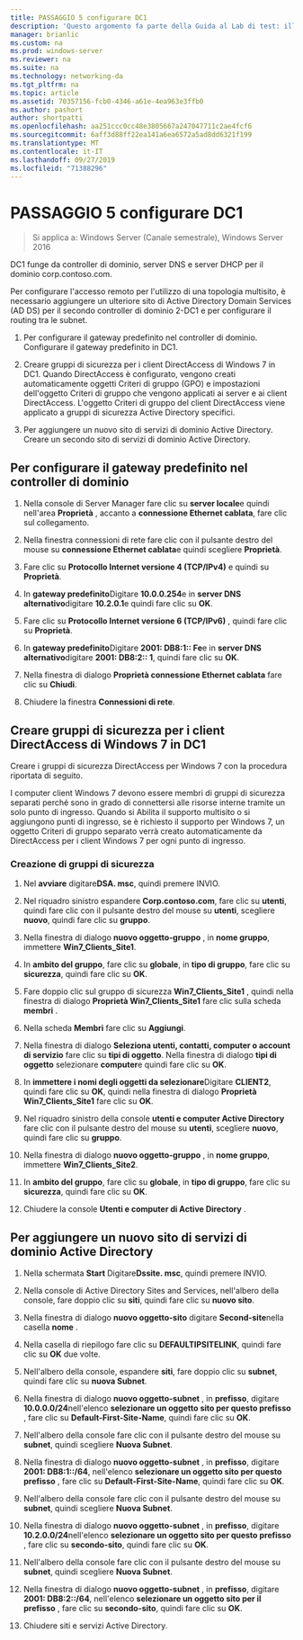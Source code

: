 ```yaml
---
title: PASSAGGIO 5 configurare DC1
description: 'Questo argomento fa parte della Guida al Lab di test: illustra una distribuzione multisito di DirectAccess per Windows Server 2016'
manager: brianlic
ms.custom: na
ms.prod: windows-server
ms.reviewer: na
ms.suite: na
ms.technology: networking-da
ms.tgt_pltfrm: na
ms.topic: article
ms.assetid: 70357156-fcb0-4346-a61e-4ea963e3ffb0
ms.author: pashort
author: shortpatti
ms.openlocfilehash: aa251ccc0cc48e3805667a247047711c2ae4fcf6
ms.sourcegitcommit: 6aff3d88ff22ea141a6ea6572a5ad8dd6321f199
ms.translationtype: MT
ms.contentlocale: it-IT
ms.lasthandoff: 09/27/2019
ms.locfileid: "71388296"
---
```

# <a name="step-5-configure-dc1"></a>PASSAGGIO 5 configurare DC1

>Si applica a: Windows Server (Canale semestrale), Windows Server 2016

DC1 funge da controller di dominio, server DNS e server DHCP per il dominio corp.contoso.com.  
  
Per configurare l'accesso remoto per l'utilizzo di una topologia multisito, è necessario aggiungere un ulteriore sito di Active Directory Domain Services (AD DS) per il secondo controller di dominio 2-DC1 e per configurare il routing tra le subnet.  
  
1. Per configurare il gateway predefinito nel controller di dominio. Configurare il gateway predefinito in DC1.  
  
2. Creare gruppi di sicurezza per i client DirectAccess di Windows 7 in DC1. Quando DirectAccess è configurato, vengono creati automaticamente oggetti Criteri di gruppo (GPO) e impostazioni dell'oggetto Criteri di gruppo che vengono applicati ai server e ai client DirectAccess. L'oggetto Criteri di gruppo del client DirectAccess viene applicato a gruppi di sicurezza Active Directory specifici.  
  
3. Per aggiungere un nuovo sito di servizi di dominio Active Directory. Creare un secondo sito di servizi di dominio Active Directory.  
  
## <a name="to-configure-the-default-gateway-on-the-domain-controller"></a>Per configurare il gateway predefinito nel controller di dominio  
  
1.  Nella console di Server Manager fare clic su **server locale**e quindi nell'area **Proprietà** , accanto a **connessione Ethernet cablata**, fare clic sul collegamento.  
  
2.  Nella finestra connessioni di rete fare clic con il pulsante destro del mouse su **connessione Ethernet cablata**e quindi scegliere **Proprietà**.  
  
3.  Fare clic su **Protocollo Internet versione 4 (TCP/IPv4)** e quindi su **Proprietà**.  
  
4.  In **gateway predefinito**Digitare **10.0.0.254**e in **server DNS alternativo**digitare **10.2.0.1**e quindi fare clic su **OK**.  
  
5.  Fare clic su **Protocollo Internet versione 6 (TCP/IPv6)** , quindi fare clic su **Proprietà**.  
  
6.  In **gateway predefinito**Digitare **2001: DB8:1:: Fe**e in **server DNS alternativo**digitare **2001: DB8:2:: 1**, quindi fare clic su **OK**.  
  
7.  Nella finestra di dialogo **Proprietà connessione Ethernet cablata** fare clic su **Chiudi**.  
  
8.  Chiudere la finestra **Connessioni di rete**.  
  
## <a name="create-security-groups-for-windows-7-directaccess-clients-on-dc1"></a>Creare gruppi di sicurezza per i client DirectAccess di Windows 7 in DC1  
Creare i gruppi di sicurezza DirectAccess per Windows 7 con la procedura riportata di seguito.  
  
 I computer client Windows 7 devono essere membri di gruppi di sicurezza separati perché sono in grado di connettersi alle risorse interne tramite un solo punto di ingresso. Quando si Abilita il supporto multisito o si aggiungono punti di ingresso, se è richiesto il supporto per Windows 7, un oggetto Criteri di gruppo separato verrà creato automaticamente da DirectAccess per i client Windows 7 per ogni punto di ingresso.  
  
### <a name="create-security-groups"></a>Creazione di gruppi di sicurezza  
  
1.  Nel **avviare** digitare**DSA. msc**, quindi premere INVIO.  
  
2.  Nel riquadro sinistro espandere **Corp.contoso.com**, fare clic su **utenti**, quindi fare clic con il pulsante destro del mouse su **utenti**, scegliere **nuovo**, quindi fare clic su **gruppo**.  
  
3.  Nella finestra di dialogo **nuovo oggetto-gruppo** , in **nome gruppo**, immettere **Win7_Clients_Site1**.  
  
4.  In **ambito del gruppo**, fare clic su **globale**, in **tipo di gruppo**, fare clic su **sicurezza**, quindi fare clic su **OK**.  
  
5.  Fare doppio clic sul gruppo di sicurezza **Win7_Clients_Site1** , quindi nella finestra di dialogo **Proprietà Win7_Clients_Site1** fare clic sulla scheda **membri** .  
  
6.  Nella scheda **Membri** fare clic su **Aggiungi**.  
  
7.  Nella finestra di dialogo **Seleziona utenti, contatti, computer o account di servizio** fare clic su **tipi di oggetto**. Nella finestra di dialogo **tipi di oggetto** selezionare **computer**e quindi fare clic su **OK**.  
  
8.  In **immettere i nomi degli oggetti da selezionare**Digitare **CLIENT2**, quindi fare clic su **OK**, quindi nella finestra di dialogo **Proprietà Win7_Clients_Site1** fare clic su **OK**.  
  
9. Nel riquadro sinistro della console **utenti e computer Active Directory** fare clic con il pulsante destro del mouse su **utenti**, scegliere **nuovo**, quindi fare clic su **gruppo**.  
  
10. Nella finestra di dialogo **nuovo oggetto-gruppo** , in **nome gruppo**, immettere **Win7_Clients_Site2**.  
  
11. In **ambito del gruppo**, fare clic su **globale**, in **tipo di gruppo**, fare clic su **sicurezza**, quindi fare clic su **OK**.  
  
12. Chiudere la console **Utenti e computer di Active Directory** .  
  
## <a name="to-add-a-new-ad-ds-site"></a>Per aggiungere un nuovo sito di servizi di dominio Active Directory  
  
1.  Nella schermata **Start** Digitare**Dssite. msc**, quindi premere INVIO.  
  
2.  Nella console di Active Directory Sites and Services, nell'albero della console, fare doppio clic su **siti**, quindi fare clic su **nuovo sito**.  
  
3.  Nella finestra di dialogo **nuovo oggetto-sito** digitare **Second-site**nella casella **nome** .  
  
4.  Nella casella di riepilogo fare clic su **DEFAULTIPSITELINK**, quindi fare clic su **OK** due volte.  
  
5.  Nell'albero della console, espandere **siti**, fare doppio clic su **subnet**, quindi fare clic su **nuova Subnet**.  
  
6.  Nella finestra di dialogo **nuovo oggetto-subnet** , in **prefisso**, digitare **10.0.0.0/24**nell'elenco **selezionare un oggetto sito per questo prefisso** , fare clic su **Default-First-Site-Name**, quindi fare clic su **OK**.  
  
7.  Nell'albero della console fare clic con il pulsante destro del mouse su **subnet**, quindi scegliere **Nuova Subnet**.  
  
8.  Nella finestra di dialogo **nuovo oggetto-subnet** , in **prefisso**, digitare **2001: DB8:1::/64**, nell'elenco **selezionare un oggetto sito per questo prefisso** , fare clic su **Default-First-Site-Name**, quindi fare clic su **OK**.  
  
9. Nell'albero della console fare clic con il pulsante destro del mouse su **subnet**, quindi scegliere **Nuova Subnet**.  
  
10. Nella finestra di dialogo **nuovo oggetto-subnet** , in **prefisso**, digitare **10.2.0.0/24**nell'elenco **selezionare un oggetto sito per questo prefisso** , fare clic su **secondo-sito**, quindi fare clic su **OK**.  
  
11. Nell'albero della console fare clic con il pulsante destro del mouse su **subnet**, quindi scegliere **Nuova Subnet**.  
  
12. Nella finestra di dialogo **nuovo oggetto-subnet** , in **prefisso**, digitare **2001: DB8:2::/64**, nell'elenco **selezionare un oggetto sito per il prefisso** , fare clic su **secondo-sito**, quindi fare clic su **OK**.  
  
13. Chiudere siti e servizi Active Directory.  
  


